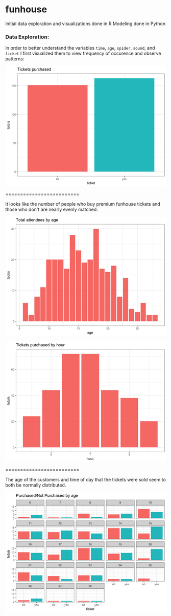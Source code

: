 # funhouse

Initial data exploration and visualizations done in R
Modeling done in Python

### Data Exploration:

In order to better understand the variables `time`, `age`, `spider`, `sound`, and `ticket` I first visualized them to view frequency of occurence and observe patterns: 

![](/tixPlot.png)

=========================

It looks like the number of people who buy premium funhouse tickets and those who don't are nearly evenly matched. 

![](/agePlot.png)

![](/hourPlot.png)

=========================

The age of the customers and time of day that the tickets were sold seem to both be normally distributed.

![](/ageTixPlot.png)


